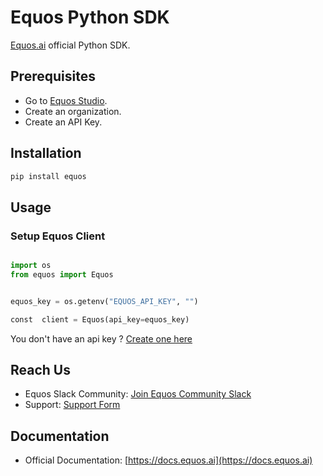 # Equos Python SDK
[Equos.ai](https://www.equos.ai) official Python SDK.

## Prerequisites
- Go to [Equos Studio](https://studio.equos.ai).
- Create an organization.
- Create an API Key.


## Installation
```bash
pip install equos
```

## Usage

### Setup Equos Client
```py

import os
from equos import Equos


equos_key = os.getenv("EQUOS_API_KEY", "")

const  client = Equos(api_key=equos_key)
```

You don't have an api key ? [Create one here](https://studio.equos.ai)


## Reach Us
- Equos Slack Community: [Join Equos Community Slack](https://join.slack.com/t/equosaicommunity/shared_invite/zt-3d8oy19au-jZpsJB0i~gdL0jbDswdzzQ)
- Support: [Support Form](https://docs.google.com/forms/d/e/1FAIpQLSdoK7LvORdQf7KOQKvhhlESStJcKc3bDB9HPsEet6LuOmVUfQ/viewform)

## Documentation

- Official Documentation: [https://docs.equos.ai](https://docs.equos.ai)
